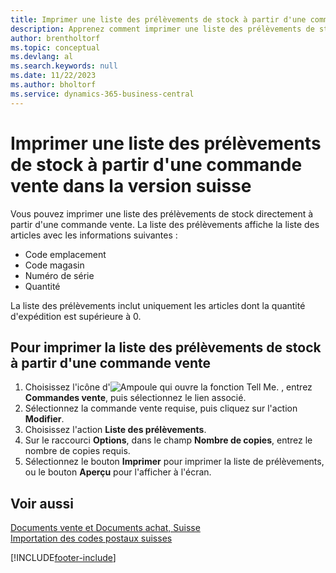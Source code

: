 ```yaml
---
title: Imprimer une liste des prélèvements de stock à partir d'une commande vente en Suisse
description: Apprenez comment imprimer une liste des prélèvements de stock directement à partir d'une commande vente dans la version suisse de Business Central.
author: brentholtorf
ms.topic: conceptual
ms.devlang: al
ms.search.keywords: null
ms.date: 11/22/2023
ms.author: bholtorf
ms.service: dynamics-365-business-central
---
```

# Imprimer une liste des prélèvements de stock à partir d'une commande vente dans la version suisse

Vous pouvez imprimer une liste des prélèvements de stock directement à partir d'une commande vente. La liste des prélèvements affiche la liste des articles avec les informations suivantes :  

- Code emplacement  
- Code magasin  
- Numéro de série  
- Quantité  

La liste des prélèvements inclut uniquement les articles dont la quantité d'expédition est supérieure à 0.  

## Pour imprimer la liste des prélèvements de stock à partir d'une commande vente  

1. Choisissez l'icône d'![Ampoule qui ouvre la fonction Tell Me.](../../media/ui-search/search_small.png "Dites-moi ce que vous voulez faire") , entrez **Commandes vente**, puis sélectionnez le lien associé.  
2. Sélectionnez la commande vente requise, puis cliquez sur l'action **Modifier**.  
3. Choisissez l'action **Liste des prélèvements**.  
4. Sur le raccourci **Options**, dans le champ **Nombre de copies**, entrez le nombre de copies requis.  
5. Sélectionnez le bouton **Imprimer** pour imprimer la liste de prélèvements, ou le bouton **Aperçu** pour l'afficher à l'écran.  

## Voir aussi

[Documents vente et Documents achat, Suisse](swiss-purchase-documents-and-sales-documents.md)  
[Importation des codes postaux suisses](how-to-import-swiss-post-codes.md)  


[!INCLUDE[footer-include](../../includes/footer-banner.md)]